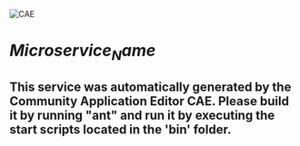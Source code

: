 ![CAE](https://github.com/$Organization_Name$/microservice-$Microservice_Name$/blob/master/img/logo.png)  

$Microservice_Name$
===================


This service was automatically generated by the Community Application Editor CAE. Please build it by running "ant" and run it by executing the start scripts located in the 'bin' folder.
---------------